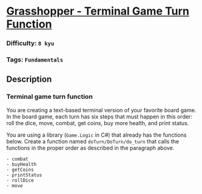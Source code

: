 # [Grasshopper - Terminal Game Turn Function](https://www.codewars.com/kata/56019d3b2c39ccde76000086)

### Difficulty: `8 kyu`

### Tags: `Fundamentals`

## Description

### Terminal game turn function
You are creating a text-based terminal version of your favorite board game. In the board game, each turn has six steps that must happen in this order: roll the dice, move, combat, get coins, buy more health, and print status.

You are using a library (`Game.Logic` in C#) that already has the functions below. Create a function named `doTurn/DoTurn/do_turn` that calls the functions in the proper order as described in the paragraph above.

```
- combat
- buyHealth
- getCoins
- printStatus
- rollDice
- move
```